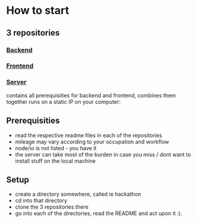 # How to start

## 3 repositories

### [Backend]()

### [Frontend]()

### [Server]()
contains all prerequisities for backend and frontend, combines them together
runs on a static IP on your computer: 

## Prerequisities
- read the respective readme files in each of the repositories
- mileage may vary according to your occupation and workflow
- node/io is not listed - you have it
- the server can take most of the burden in case you miss / dont want to install stuff on the local machine


## Setup
- create a directory somewhere, called ie hackathon
- cd into that directory
- clone the 3 repositories there
- go into each of the directories, read the README and act upon it :).